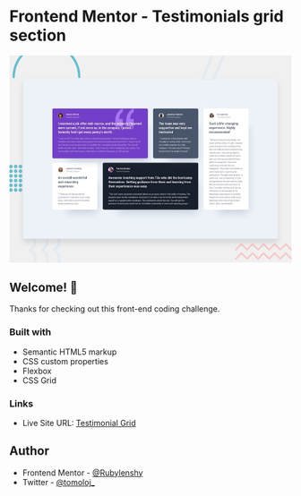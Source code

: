 # Frontend Mentor - Testimonials grid section

![Design preview for the Testimonials grid section coding challenge](assets/design/desktop-preview.jpg)

## Welcome! 👋

Thanks for checking out this front-end coding challenge.

### Built with

- Semantic HTML5 markup
- CSS custom properties
- Flexbox
- CSS Grid

### Links

- Live Site URL: [Testimonial Grid](https://rubylenshy.github.io/testimonials-grid-section/)


## Author

- Frontend Mentor - [@Rubylenshy](https://www.frontendmentor.io/profile/Rubylenshy)
- Twitter - [@tomoloj_](https://www.twitter.com/tomoloj_)